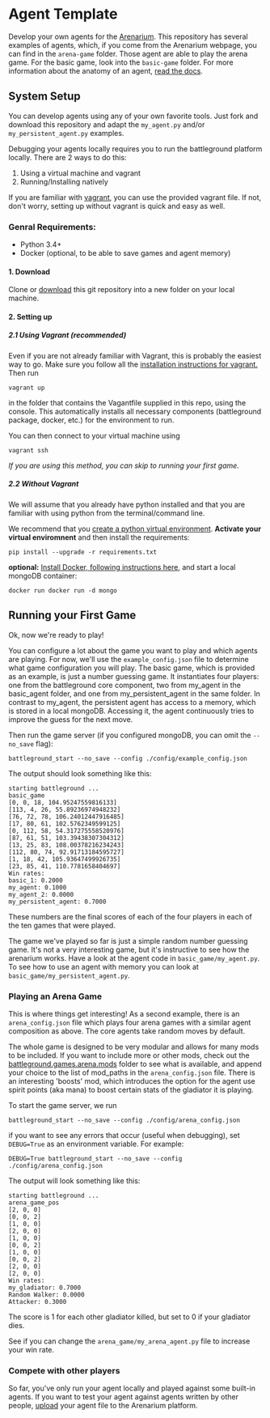 # Agent Template
Develop your own agents for the [Arenarium](http://www.arenarium.com/).
This repository has several examples of agents, which, if you come from the Arenarium webpage, you can find in the `arena-game` folder. Those agent are able to play the arena game. For the basic game, look into the `basic-game` folder. For more information about
the anatomy of an agent, [read the docs](https://arenarium.readthedocs.io/).


## System Setup
You can develop agents using any of your own favorite tools.
Just fork and download this repository and adapt the `my_agent.py` and/or `my_persistent_agent.py` examples.

Debugging your agents locally requires you to run the battleground platform locally.
There are 2 ways to do this:
1. Using a virtual machine and vagrant
2. Running/Installing natively

If you are familiar with [vagrant](https://www.vagrantup.com/docs/installation/), you can use the provided vagrant file. If not, don't worry, setting up without vagrant is quick and easy as well.

### Genral Requirements:
- Python 3.4+
- Docker (optional, to be able to save games and agent memory)


#### 1. Download
Clone or [download](https://github.com/arenarium/battleground_agent_template/archive/master.zip) this git repository into a new folder on your local machine.


#### 2. Setting up

##### 2.1 Using Vagrant (recommended)
Even if you are not already familiar with Vagrant, this is probably the easiest way to go.
Make sure you follow all the [installation instructions for vagrant.](https://www.vagrantup.com/docs/installation/)
Then run
```
vagrant up
```
in the folder that contains the Vagantfile supplied in this repo, using the console. 
This automatically installs all necessary components (battleground package, docker, etc.) for the environment to run.  

You can then connect to your virtual machine using
```
vagrant ssh
```

*If you are using this method, you can skip to running your first game.*


##### 2.2 Without Vagrant

We will assume that you already have python installed and that you are familiar with using python from the terminal/command line.

We recommend that you [create a python virtual environment](https://docs.python.org/3/tutorial/venv.html). **Activate your virtual enviromnent** and then install the requirements:
```
pip install --upgrade -r requirements.txt
```

**optional:**
[Install Docker, following instructions here](https://www.docker.com/community-edition), and start a local mongoDB container:
```
docker run docker run -d mongo
```


## Running your First Game

Ok, now we're ready to play!

You can configure a lot about the game you want to play and which agents are playing. For now, we'll use the `example_config.json` file to determine what game configuration you will play.
The basic game, which is provided as an example, is just a number guessing game. 
It instantiates four players: one from the battleground core component, two from my_agent 
in the basic_agent folder, and one from my_persistent_agent in the same folder. 
In contrast to my_agent, the persistent agent has access to a memory, which is stored 
in a local mongoDB. Accessing it, the agent continuously tries to improve the guess for the next move.

Then run the game server (if you configured mongoDB, you can omit the `--no_save` flag):

```
battleground_start --no_save --config ./config/example_config.json
```

The output should look something like this:
```
starting battleground ...
basic_game
[0, 0, 18, 104.95247559816133]
[113, 4, 26, 55.89236974948232]
[76, 72, 78, 106.24012447916485]
[17, 80, 61, 102.5762349599125]
[0, 112, 58, 54.317275558520976]
[87, 61, 51, 103.39438307304312]
[13, 25, 83, 108.00378216234243]
[112, 80, 74, 92.91713184595727]
[1, 18, 42, 105.93647499926735]
[23, 85, 41, 110.7781658404697]
Win rates:
basic_1: 0.2000
my_agent: 0.1000
my_agent_2: 0.0000
my_persistent_agent: 0.7000
```

These numbers are the final scores of each of the four players in each of the ten games that were played.

The game we've played so far is just a simple random number guessing game. It's not a very interesting game, but it's instructive to see how the arenarium works. Have a look at the agent code in `basic_game/my_agent.py`. To see how to use an agent with memory you can look at `basic_game/my_persistent_agent.py`.


### Playing an Arena Game

This is where things get interesting!
As a second example, there is an `arena_config.json` file which plays four arena games with 
a similar agent composition as above. The core agents take random moves by default. 

The whole game is designed to be very modular and allows for many mods to be included. If you want to include more or other mods, check out the 
[battleground.games.arena.mods](https://github.com/arenarium/battleground/tree/master/battleground/games/arena/mods) 
folder to see what is available, and append your choice to the list of mod_paths in the `arena_config.json`  file.
There is an interesting 'boosts' mod, which introduces the option for the agent use spirit points (aka mana) to boost 
certain stats of the gladiator it is playing.

To start the game server, we run
```
battleground_start --no_save --config ./config/arena_config.json
```

if you want to see any errors that occur (useful when debugging), set `DEBUG=True` as an environment variable. For example:

```
DEBUG=True battleground_start --no_save --config ./config/arena_config.json
```

The output will look something like this:
```
starting battleground ...
arena_game_pos
[2, 0, 0]
[0, 0, 2]
[1, 0, 0]
[2, 0, 0]
[1, 0, 0]
[0, 0, 2]
[1, 0, 0]
[0, 0, 2]
[2, 0, 0]
[2, 0, 0]
Win rates:
my_gladiator: 0.7000
Random Walker: 0.0000
Attacker: 0.3000
```

The score is 1 for each other gladiator killed, but 
set to 0 if your gladiator dies.

See if you can change the `arena_game/my_arena_agent.py` file to increase your win rate.


### Compete with other players

So far, you've only run your agent locally and played against some built-in agents. If you want to test your agent against agents written by other people, [upload](http://www.arenarium.com/upload) your agent file to the Arenarium platform.

